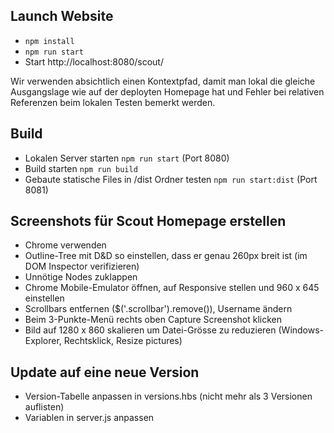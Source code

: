## Launch Website
* `npm install`
* `npm run start`
* Start http://localhost:8080/scout/

Wir verwenden absichtlich einen Kontextpfad, damit man lokal die gleiche Ausgangslage wie
auf der deployten Homepage hat und Fehler bei relativen Referenzen beim lokalen Testen
bemerkt werden.

## Build
* Lokalen Server starten `npm run start` (Port 8080)
* Build starten `npm run build`
* Gebaute statische Files in /dist Ordner testen `npm run start:dist` (Port 8081)


## Screenshots für Scout Homepage erstellen
* Chrome verwenden
* Outline-Tree mit D&D so einstellen, dass er genau 260px breit ist (im DOM Inspector verifizieren)
* Unnötige Nodes zuklappen
* Chrome Mobile-Emulator öffnen, auf Responsive stellen und 960 x 645 einstellen
* Scrollbars entfernen ($('.scrollbar').remove()), Username ändern
* Beim 3-Punkte-Menü rechts oben Capture Screenshot klicken
* Bild auf 1280 x 860 skalieren um Datei-Grösse zu reduzieren (Windows-Explorer, Rechtsklick, Resize pictures)

## Update auf eine neue Version
* Version-Tabelle anpassen in versions.hbs (nicht mehr als 3 Versionen auflisten)
* Variablen in server.js anpassen
